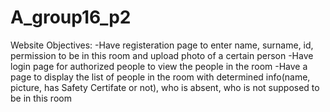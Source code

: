 # A_group16_p2

Website Objectives:
  -Have registeration page to enter name, surname, id, permission to be in this room and upload photo of a certain person
  -Have login page for authorized people to view the people in the room
  -Have a page to display the list of people in the room with determined info(name, picture, has Safety Certifate or not), 
   who is absent, who is not supposed to be in this room
